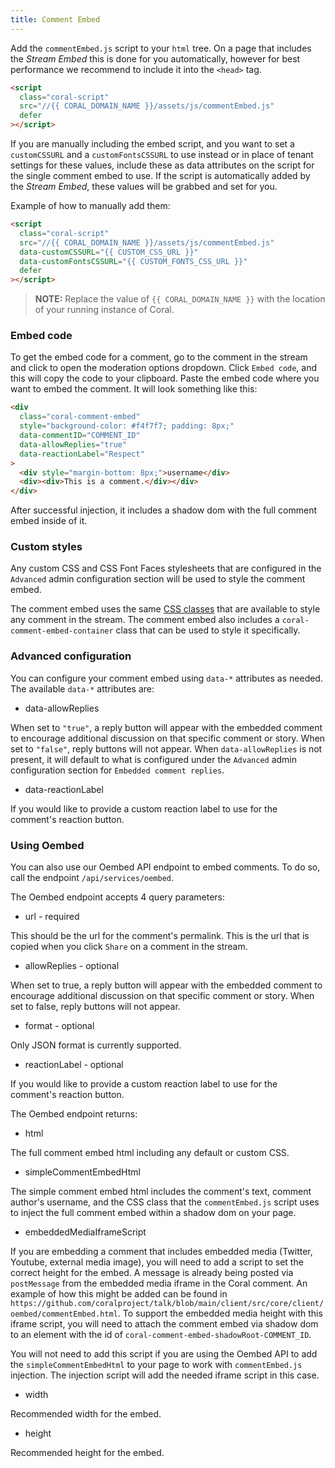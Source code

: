 ```yaml
---
title: Comment Embed
---
```


Add the `commentEmbed.js` script to your `html` tree. On a page that includes the _Stream Embed_ this is done for you automatically, however for best performance we recommend to include it into the `<head>` tag.

```html
<script
  class="coral-script"
  src="//{{ CORAL_DOMAIN_NAME }}/assets/js/commentEmbed.js"
  defer
></script>
```

If you are manually including the embed script, and you want to set a `customCSSURL` and a `customFontsCSSURL` to use instead or in place of tenant settings for these values, include these as data attributes on the script for the single comment embed to use. If the script is automatically added by the _Stream Embed_, these values will be grabbed and set for you.

Example of how to manually add them:

```html
<script
  class="coral-script"
  src="//{{ CORAL_DOMAIN_NAME }}/assets/js/commentEmbed.js"
  data-customCSSURL="{{ CUSTOM_CSS_URL }}"
  data-customFontsCSSURL="{{ CUSTOM_FONTS_CSS_URL }}"
  defer
></script>
```

> **NOTE:** Replace the value of `{{ CORAL_DOMAIN_NAME }}` with the location of your running instance of Coral.

### Embed code

To get the embed code for a comment, go to the comment in the stream and click to open the moderation options dropdown. Click `Embed code`, and this will copy the code to your clipboard. Paste the embed code where you want to embed the comment. It will look something like this:

```html
<div
  class="coral-comment-embed"
  style="background-color: #f4f7f7; padding: 8px;"
  data-commentID="COMMENT_ID"
  data-allowReplies="true"
  data-reactionLabel="Respect"
>
  <div style="margin-bottom: 8px;">username</div>
  <div><div>This is a comment.</div></div>
</div>
```

After successful injection, it includes a shadow dom with the full comment embed inside of it.

### Custom styles

Any custom CSS and CSS Font Faces stylesheets that are configured in the `Advanced` admin configuration section will be used to style the comment embed.

The comment embed uses the same [CSS classes](https://github.com/coralproject/talk/blob/main/client/src/core/client/stream/classes.ts) that are available to style any comment in the stream. The comment embed also includes a `coral-comment-embed-container` class that can be used to style it specifically.

### Advanced configuration

You can configure your comment embed using `data-*` attributes as needed. The available `data-*` attributes are:

- data-allowReplies

When set to `"true"`, a reply button will appear with the embedded comment to encourage additional discussion on that specific comment or story. When set to `"false"`, reply buttons will not appear. When `data-allowReplies` is not present, it will default to what is configured under the `Advanced` admin configuration section for `Embedded comment replies`.

- data-reactionLabel

If you would like to provide a custom reaction label to use for the comment's reaction button.

### Using Oembed

You can also use our Oembed API endpoint to embed comments. To do so, call the endpoint `/api/services/oembed`.

The Oembed endpoint accepts 4 query parameters:

- url - required

This should be the url for the comment's permalink. This is the url that is copied when you click `Share` on a comment in the stream.

- allowReplies - optional

When set to true, a reply button will appear with the embedded comment to encourage additional discussion on that specific comment or story. When set to false, reply buttons will not appear.

- format - optional

Only JSON format is currently supported.

- reactionLabel - optional

If you would like to provide a custom reaction label to use for the comment's reaction button.

The Oembed endpoint returns:

- html

The full comment embed html including any default or custom CSS.

- simpleCommentEmbedHtml

The simple comment embed html includes the comment's text, comment author's username, and the CSS class that the `commentEmbed.js` script uses to inject the full comment embed within a shadow dom on your page.

- embeddedMediaIframeScript

If you are embedding a comment that includes embedded media (Twitter, Youtube, external media image), you will need to add a script to set the correct height for the embed. A message is already being posted via `postMessage` from the embedded media iframe in the Coral comment. An example of how this might be added can be found in `https://github.com/coralproject/talk/blob/main/client/src/core/client/oembed/commentEmbed.html`. To support the embedded media height with this iframe script, you will need to attach the comment embed via shadow dom to an element with the id of `coral-comment-embed-shadowRoot-COMMENT_ID`.

You will not need to add this script if you are using the Oembed API to add the `simpleCommentEmbedHtml` to your page to work with `commentEmbed.js` injection. The injection script will add the needed iframe script in this case.

- width

Recommended width for the embed.

- height

Recommended height for the embed.
